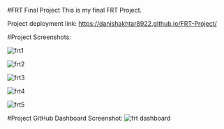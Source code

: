#FRT Final Project
This is my final FRT Project.

Project deployment link: https://danishakhtar8922.github.io/FRT-Project/

#Project Screenshots:

![frt1](https://github.com/DanishAkhtar8922/FRT-Project/assets/113835410/b776bdc1-cd8a-4933-9008-b0ba068060de)

![frt2](https://github.com/DanishAkhtar8922/FRT-Project/assets/113835410/6883a77a-3474-40cc-965b-d8a85a4b7524)

![frt3](https://github.com/DanishAkhtar8922/FRT-Project/assets/113835410/30fee3b4-c7ff-4ffa-9cd8-effcec0a6696)

![frt4](https://github.com/DanishAkhtar8922/FRT-Project/assets/113835410/75108c32-8591-4921-9118-1dcea6fd3142)

![frt5](https://github.com/DanishAkhtar8922/FRT-Project/assets/113835410/b13233e7-6e87-4462-aa71-6253b0ad3202)

#Project GitHub Dashboard Screenshot: 
![frt dashboard](https://github.com/DanishAkhtar8922/FRT-Project/assets/113835410/03e3b1e9-ed73-472d-8f41-ce672f061ebd)
